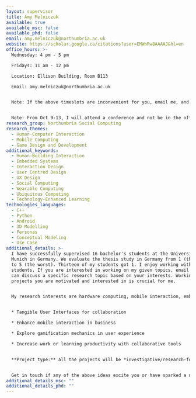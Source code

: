 ```yaml
---
layout: supervisor
title: Amy Melniczuk
available: true
available_msc: false
available_phd: false
email: amy.melniczuk@northumbria.ac.uk
website: https://scholar.google.ca/citations?user=EMWnRw8AAAAJ&hl=en
office_hours: >-
  Wednesday: 4 pm - 5 pm

  Fridays: 11 am - 12 pm

  Location: Ellison Building, Room B113

  Email: amy.melniczuk@northumbria.ac.uk


  Note: If the above timeslots are inconvenient for you, email me, and we can try to make it on another day. In addition, to save you precious time, even though you will come on Mondays and Fridays, it is still good to email me in case I am not in the office for unexpected tasks. 


  Note: From Oct 9-13, I will attend a conference and not be in the office.
research_group: Northumbria Social Computing
research_themes:
  - Human-Computer Interaction
  - Mobile Computing
  - Game Design and Development
additional_keywords:
  - Human-Building Interaction
  - Embedded Systems
  - Interaction Design
  - User Centred Design
  - UX Design
  - Social Computing
  - Wearable Computing
  - Ubiquitous Computing
  - Technology-Enhanced Learning
technologies_languages:
  - C++
  - Python
  - Android
  - 3D Modelling
  - Personas
  - Conceptual Modeling
  - Use Case
additional_details: >-
  I have successfully supervised 16 bachelor's students at the University of
  Munich in Germany. We evaluate the thesis study in Germany from 1 (the best)
  to 5 (the worst). Thirteen of my students got 1. I enjoy working with my
  students. If you are interested in working on my given topics, email me. We
  can discuss a specific research topic based on your interests. Working on the
  projects you are motivated and interested in is crucial for me. 


  My research interests are hardware computing, mobile interaction, embodied interaction, and collaboration. My current work focuses on designing and developing [tangible user interfaces](https://en.wikipedia.org/wiki/Tangible_user_interface#:~:text=A%20tangible%20user%20interface%20represents,range%20of%20possible%20application%20areas.) to help users interact with the computer more accessible and intuitively. Specifically, I am interested in the following topics:


  * Tangible User Interfaces for collaboration

  * Enhance mobile interaction in business

  * Explore gamification mechanics in user experience

  * Increase work or learning productivity with collaborative tools


  **Project type:** all the projects will be *investigative/research-focused,* you need to build a product and conduct user studies to test your product. The product can be a mobile application, a physical artefact, or a website. 


  Get in touch if any of the above ideas excite you or have sparked a new idea for a Human-Computer Interaction project you would like to discuss with me.
additional_details_msc: ""
additional_details_phd: ""
---
```

